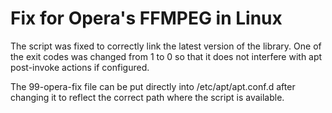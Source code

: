 # Fix for Opera's FFMPEG in Linux
The script was fixed to correctly link the latest version of the library.
One of the exit codes was changed from 1 to 0 so that it does not interfere
with apt post-invoke actions if configured.

The 99-opera-fix file can be put directly into /etc/apt/apt.conf.d after
changing it to reflect the correct path where the script is available.


